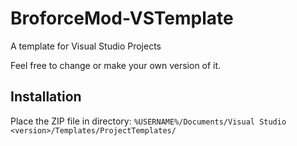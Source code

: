 # BroforceMod-VSTemplate

A template for Visual Studio Projects

Feel free to change or make your own version of it.

## Installation

Place the ZIP file in directory: `%USERNAME%/Documents/Visual Studio <version>/Templates/ProjectTemplates/`
